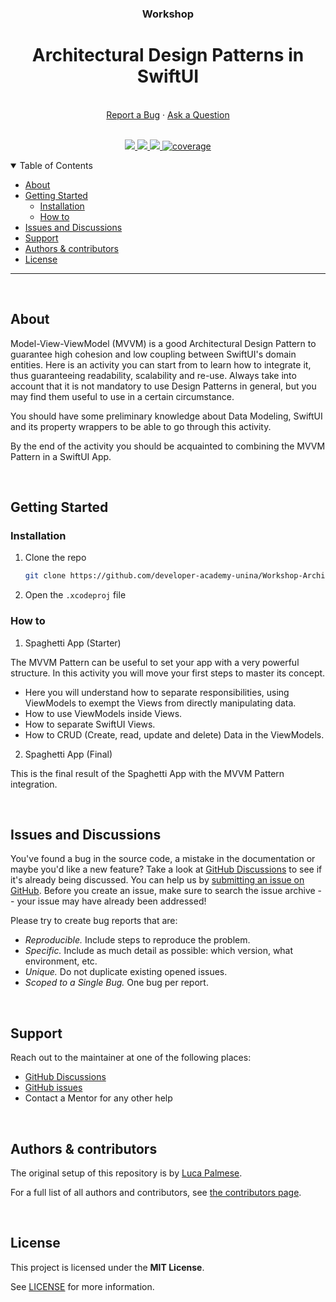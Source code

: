 <div align="center">
  <h3>Workshop</h3>
  <h1>Architectural Design Patterns in SwiftUI</h1>
  <br />
  <a href="https://github.com/developer-academy-unina/Workshop-Architectural-Design-Patterns-in-SwiftUI/issues/new?assignees=&labels=bug&template=01_BUG_REPORT.md&title=bug%3A+">Report a Bug</a>
  ·
  <a href="https://github.com/developer-academy-unina/Workshop-Architectural-Design-Patterns-in-SwiftUI/discussions">Ask a Question</a>
  
</div>
  <br />
<p align="center">
  <a href="#" alt="Version">
    <img src="https://img.shields.io/static/v1?label=Version&message=2.0.0&color=brightgreen" />
  </a>
  <a href="#" alt="XCode Version">
    <img src="https://img.shields.io/static/v1?label=XCode%20Version&message=14.0&color=brightgreen&logo=xcode" />
  </a>        
  <a href="#" alt="Swift Version">
    <img src="https://img.shields.io/static/v1?label=Swift%20Version&message=5.0&color=brightgreen&logo=swift" />
  </a>
  <a href="#" alt="Framework used">
    <img src="https://img.shields.io/static/v1?label=Framework%20used&message=SwiftUI&color=brightgreen&logo=swift"
            alt="coverage">
  </a>          
</p>

<details open="open">
<summary>Table of Contents</summary>

- [About](#about)
- [Getting Started](#getting-started)
  - [Installation](#installation)
  - [How to](#how-to)
- [Issues and Discussions](#issues-and-discussions)
- [Support](#support)
- [Authors & contributors](#authors--contributors)
- [License](#license)

</details>

---
<br />

## About

Model-View-ViewModel (MVVM) is a good Architectural Design Pattern to guarantee high cohesion and low coupling between SwiftUI's domain entities. Here is an activity you can start from to learn how to integrate it, thus guaranteeing readability, scalability and re-use. Always take into account that it is not mandatory to use Design Patterns in general, but you may find them useful to use in a certain circumstance.

You should have some preliminary knowledge about Data Modeling, SwiftUI and its property wrappers to be able to go through this activity.

By the end of the activity you should be acquainted to combining the MVVM Pattern in a SwiftUI App.

<br />

## Getting Started

### Installation

1. Clone the repo

   ```sh
   git clone https://github.com/developer-academy-unina/Workshop-Architectural-Design-Patterns-in-SwiftUI
   ```

2. Open the ```.xcodeproj``` file

### How to

1. Spaghetti App (Starter)

The MVVM Pattern can be useful to set your app with a very powerful structure. In this activity you will move your first steps to master its concept.

- Here you will understand how to separate responsibilities, using ViewModels to exempt the Views from directly manipulating data.
- How to use ViewModels inside Views.
- How to separate SwiftUI Views.
- How to CRUD (Create, read, update and delete) Data in the ViewModels.

2. Spaghetti App (Final)

This is the final result of the Spaghetti App with the MVVM Pattern integration.

<br />

## Issues and Discussions

You've found a bug in the source code, a mistake in the documentation or maybe you'd like a new feature? Take a look at [GitHub Discussions](https://github.com/developer-academy-unina/Workshop-Architectural-Design-Patterns-in-SwiftUI/discussions) to see if it's already being discussed. You can help us by [submitting an issue on GitHub](https://github.com/developer-academy-unina/Workshop-Architectural-Design-Patterns-in-SwiftUI/issues). Before you create an issue, make sure to search the issue archive -- your issue may have already been addressed!

Please try to create bug reports that are:

- _Reproducible._ Include steps to reproduce the problem.
- _Specific._ Include as much detail as possible: which version, what environment, etc.
- _Unique._ Do not duplicate existing opened issues.
- _Scoped to a Single Bug._ One bug per report.

<br />

## Support

Reach out to the maintainer at one of the following places:

- [GitHub Discussions](https://github.com/developer-academy-unina/Workshop-Architectural-Design-Patterns-in-SwiftUI/discussions)
- [GitHub issues](https://github.com/developer-academy-unina/Workshop-Architectural-Design-Patterns-in-SwiftUI/issues/new?assignees=&labels=question&template=04_SUPPORT_QUESTION.md&title=support%3A+)
- Contact a Mentor for any other help

<br />

## Authors & contributors

The original setup of this repository is by [Luca Palmese](https://github.com/pal-luke).

For a full list of all authors and contributors, see [the contributors page](https://github.com/developer-academy-unina/Workshop-Architectural-Design-Patterns-in-SwiftUI/contributors).

<br />

## License

This project is licensed under the **MIT License**.

See [LICENSE](LICENSE) for more information.